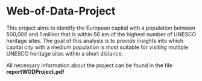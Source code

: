 # Web-of-Data-Project

This project aims to identify the European capital with a population between
500,000 and 1 million that is within 50 km of the highest number of UNESCO
heritage sites. The goal of this analysis is to provide insights into which
capital city with a medium population is most suitable for visiting multiple
UNESCO heritage sites within a short distance.

All necessary information about the project can be found in the file **reportWODProject.pdf**
